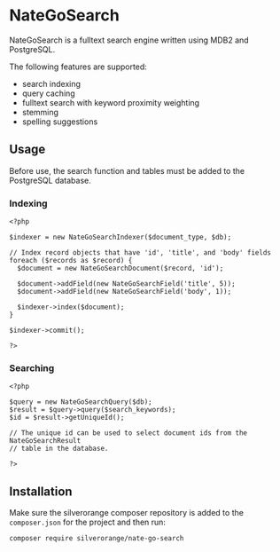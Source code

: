 NateGoSearch
============
NateGoSearch is a fulltext search engine written using MDB2 and PostgreSQL.

The following features are supported:

 - search indexing
 - query caching
 - fulltext search with keyword proximity weighting
 - stemming
 - spelling suggestions

Usage
-----
Before use, the search function and tables must be added to the PostgreSQL
database.

### Indexing
```
<?php

$indexer = new NateGoSearchIndexer($document_type, $db);

// Index record objects that have 'id', 'title', and 'body' fields
foreach ($records as $record) {
  $document = new NateGoSearchDocument($record, 'id');

  $document->addField(new NateGoSearchField('title', 5));
  $document->addField(new NateGoSearchField('body', 1));

  $indexer->index($document);
}

$indexer->commit();

?>
```

### Searching
```
<?php

$query = new NateGoSearchQuery($db);
$result = $query->query($search_keywords);
$id = $result->getUniqueId();

// The unique id can be used to select document ids from the NateGoSearchResult
// table in the database.

?>
```

Installation
------------
Make sure the silverorange composer repository is added to the `composer.json`
for the project and then run:

```sh
composer require silverorange/nate-go-search
```
